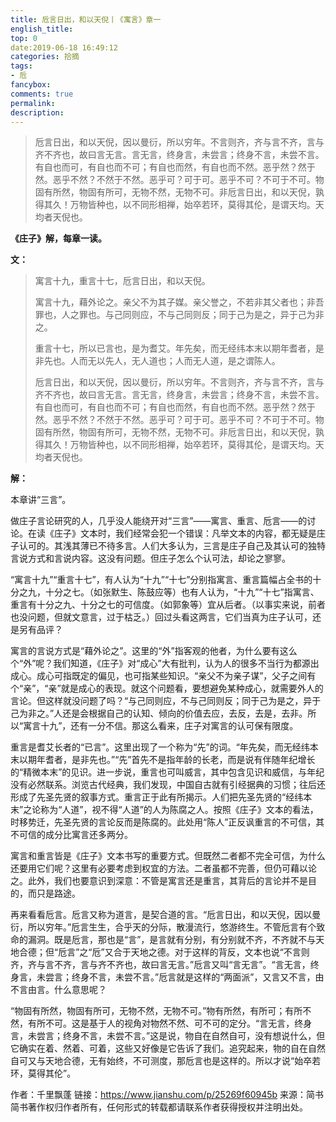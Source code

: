 ```yaml
---
title: 卮言日出，和以天倪丨《寓言》章一
english_title:
top: 0
date:2019-06-18 16:49:12
categories: 拾摘
tags: 
- 卮
fancybox:
comments: true
permalink:
description:
---
```

> 卮言日出，和以天倪，因以曼衍，所以穷年。不言则齐，齐与言不齐，言与齐不齐也，故曰言无言。言无言，终身言，未尝言；终身不言，未尝不言。有自也而可，有自也而不可；有自也而然，有自也而不然。恶乎然？然于然。恶乎不然？不然于不然。恶乎可？可于可。恶乎不可？不可于不可。物固有所然，物固有所可，无物不然，无物不可。非卮言日出，和以天倪，孰得其久！万物皆种也，以不同形相禅，始卒若环，莫得其伦，是谓天均。天均者天倪也。
<!--more-->
**《庄子》解，每章一读。**

**文：**

> 寓言十九，重言十七，卮言日出，和以天倪。
> 
> 寓言十九，藉外论之。亲父不为其子媒。亲父誉之，不若非其父者也；非吾罪也，人之罪也。与己同则应，不与己同则反；同于己为是之，异于己为非之。
> 
> 重言十七，所以已言也，是为耆艾。年先矣，而无经纬本末以期年耆者，是非先也。人而无以先人，无人道也；人而无人道，是之谓陈人。
> 
> 卮言日出，和以天倪，因以曼衍，所以穷年。不言则齐，齐与言不齐，言与齐不齐也，故曰言无言。言无言，终身言，未尝言；终身不言，未尝不言。有自也而可，有自也而不可；有自也而然，有自也而不然。恶乎然？然于然。恶乎不然？不然于不然。恶乎可？可于可。恶乎不可？不可于不可。物固有所然，物固有所可，无物不然，无物不可。非卮言日出，和以天倪，孰得其久！万物皆种也，以不同形相禅，始卒若环，莫得其伦，是谓天均。天均者天倪也。

**解：**

本章讲“三言”。

做庄子言论研究的人，几乎没人能绕开对“三言”——寓言、重言、卮言——的讨论。在读《庄子》文本时，我们经常会犯一个错误：凡举文本的内容，都无疑是庄子认可的。其浅其薄已不待多言。人们大多认为，三言是庄子自己及其认可的独特言说方式和言说内容。这没有问题。但庄子怎么个认可法，却论之寥寥。

“寓言十九”“重言十七”，有人认为“十九”“十七”分别指寓言、重言篇幅占全书的十分之九，十分之七。（如张默生、陈鼓应等）也有人认为，“十九”“十七”指寓言、重言有十分之九、十分之七的可信度。（如郭象等）宜从后者。（以事实来说，前者也没问题，但就文意言，过于枯乏。）回过头看这两言，它们当真为庄子认可，还是另有品评？

寓言的言说方式是“藉外论之”。这里的“外”指客观的他者，为什么要有这么个“外”呢？我们知道，《庄子》对“成心”大有批判，认为人的很多不当行为都源出成心。成心可指既定的偏见，也可指某些知识。“亲父不为亲子谋”，父子之间有个“亲”，“亲”就是成心的表现。就这个问题看，要想避免某种成心，就需要外人的言论。但这样就没问题了吗？“与己同则应，不与己同则反；同于己为是之，异于己为非之。”人还是会根据自己的认知、倾向的价值去应，去反，去是，去非。所以“寓言十九”，还有一分不信。那这么看来，庄子对寓言的认可保有限度。

重言是耆艾长者的“已言”。这里出现了一个称为“先”的词。“年先矣，而无经纬本末以期年耆者，是非先也。”“先”首先不是指年龄的长老，而是说有伴随年纪增长的“精微本末”的见识。进一步说，重言也可叫威言，其中包含见识和威信，与年纪没有必然联系。浏览古代经典，我们发现，中国自古就有引经据典的习惯；往后还形成了先圣先贤的叙事方式。重言正于此有所揭示。人们把先圣先贤的“经纬本末”之论称为“人道”，视不得“人道”的人为陈腐之人。按照《庄子》文本的看法，时移势迁，先圣先贤的言论反而是陈腐的。此处用“陈人”正反讽重言的不可信，其不可信的成分比寓言还多两分。

寓言和重言皆是《庄子》文本书写的重要方式。但既然二者都不完全可信，为什么还要用它们呢？这里有必要考虑到权宜的方法。二者虽都不完善，但仍可藉以论之。此外，我们也要意识到深意：不管是寓言还是重言，其背后的言论并不是目的，而只是路途。

再来看看卮言。卮言又称为道言，是契合道的言。“卮言日出，和以天倪，因以曼衍，所以穷年。”卮言生生，合乎天的分际，散漫流行，悠游终生。不管卮言有个致命的漏洞。既是卮言，那也是“言”，是言就有分别，有分别就不齐，不齐就不与天地合德；但“卮言”之“卮”又合于天地之德。对于这样的背反，文本也说“不言则齐，齐与言不齐，言与齐不齐也，故曰言无言。”卮言又叫“言无言”。“言无言，终身言，未尝言；终身不言，未尝不言。”卮言就是这样的“两面派”，又言又不言，由不言由言。什么意思呢？

“物固有所然，物固有所可，无物不然，无物不可。”物有所然，有所可；有所不然，有所不可。这是基于人的视角对物然不然、可不可的定分。“言无言，终身言，未尝言；终身不言，未尝不言。”这是说，物自在自然自可，没有想说什么，但它确实在着、然着、可着，这些又好像是它告诉了我们。追究起来，物的自在自然自可又与天地合德，无有始终，不可测度，那卮言也是这样的。所以才说“始卒若环，莫得其伦”。

作者：千里飘蓬
链接：https://www.jianshu.com/p/25269f60945b
来源：简书
简书著作权归作者所有，任何形式的转载都请联系作者获得授权并注明出处。